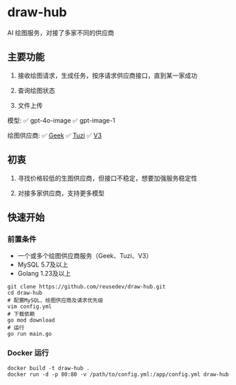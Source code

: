 # draw-hub
AI 绘图服务，对接了多家不同的供应商

## 主要功能
1. 接收绘图请求，生成任务，按序请求供应商接口，直到某一家成功

2. 查询绘图状态

3. 文件上传

模型:
✅ gpt-4o-image
✅ gpt-image-1

绘图供应商:
✅ [Geek](https://geekai.dev/)
✅ [Tuzi](https://api.v3.cm/)
✅ [V3](https://api.tu-zi.com/)

## 初衷
1. 寻找价格较低的生图供应商，但接口不稳定，想要加强服务稳定性
    
2. 对接多家供应商，支持更多模型

## 快速开始
### 前置条件
- 一个或多个绘图供应商服务（Geek、Tuzi、V3）
- MySQL 5.7及以上
- Golang 1.23及以上
   
```shell
git clone https://github.com/reusedev/draw-hub.git
cd draw-hub
# 配置MySQL、绘图供应商及请求优先级
vim config.yml
# 下载依赖
go mod download
# 运行
go run main.go
```
### Docker 运行
```shell
docker build -t draw-hub .
docker run -d -p 80:80 -v /path/to/config.yml:/app/config.yml draw-hub
```
